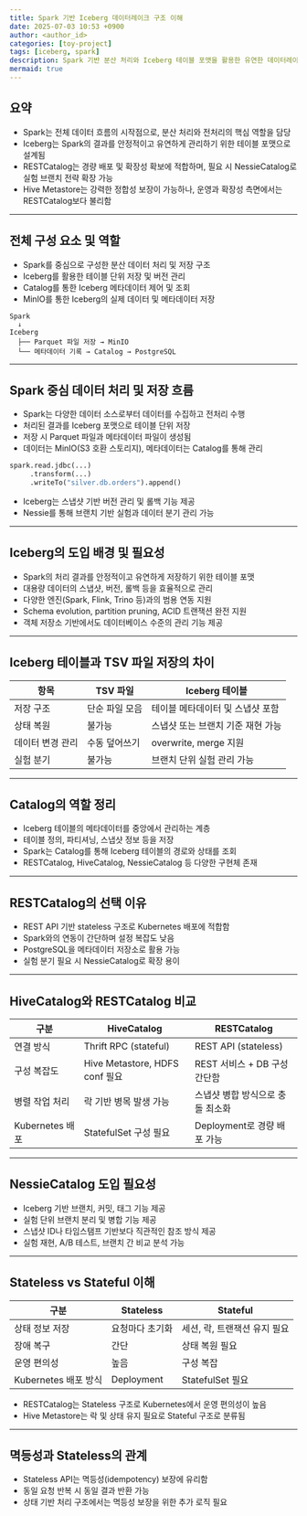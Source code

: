 ```yaml
---
title: Spark 기반 Iceberg 데이터레이크 구조 이해
date: 2025-07-03 10:53 +0900
author: <author_id>
categories: [toy-project]
tags: [iceberg, spark]
description: Spark 기반 분산 처리와 Iceberg 테이블 포맷을 활용한 유연한 데이터레이크 구성
mermaid: true
---
```


## 요약

* Spark는 전체 데이터 흐름의 시작점으로, 분산 처리와 전처리의 핵심 역할을 담당
* Iceberg는 Spark의 결과를 안정적이고 유연하게 관리하기 위한 테이블 포맷으로 설계됨
* RESTCatalog는 경량 배포 및 확장성 확보에 적합하며, 필요 시 NessieCatalog로 실험 브랜치 전략 확장 가능
* Hive Metastore는 강력한 정합성 보장이 가능하나, 운영과 확장성 측면에서는 RESTCatalog보다 불리함

---

## 전체 구성 요소 및 역할

* Spark를 중심으로 구성한 분산 데이터 처리 및 저장 구조
* Iceberg를 활용한 테이블 단위 저장 및 버전 관리
* Catalog를 통한 Iceberg 메타데이터 제어 및 조회
* MinIO를 통한 Iceberg의 실제 데이터 및 메타데이터 저장

```
Spark
  ↓
Iceberg
  ├── Parquet 파일 저장 → MinIO
  └── 메타데이터 기록 → Catalog → PostgreSQL
```

---

## Spark 중심 데이터 처리 및 저장 흐름

* Spark는 다양한 데이터 소스로부터 데이터를 수집하고 전처리 수행
* 처리된 결과를 Iceberg 포맷으로 테이블 단위 저장
* 저장 시 Parquet 파일과 메타데이터 파일이 생성됨
* 데이터는 MinIO(S3 호환 스토리지), 메타데이터는 Catalog를 통해 관리

```python
spark.read.jdbc(...)
     .transform(...)
     .writeTo("silver.db.orders").append()
```

* Iceberg는 스냅샷 기반 버전 관리 및 롤백 기능 제공
* Nessie를 통해 브랜치 기반 실험과 데이터 분기 관리 가능

---

## Iceberg의 도입 배경 및 필요성

* Spark의 처리 결과를 안정적이고 유연하게 저장하기 위한 테이블 포맷
* 대용량 데이터의 스냅샷, 버전, 롤백 등을 효율적으로 관리
* 다양한 엔진(Spark, Flink, Trino 등)과의 범용 연동 지원
* Schema evolution, partition pruning, ACID 트랜잭션 완전 지원
* 객체 저장소 기반에서도 데이터베이스 수준의 관리 기능 제공

---

## Iceberg 테이블과 TSV 파일 저장의 차이

| 항목        | TSV 파일   | Iceberg 테이블         |
| --------- | -------- | ------------------- |
| 저장 구조     | 단순 파일 모음 | 테이블 메타데이터 및 스냅샷 포함  |
| 상태 복원     | 불가능      | 스냅샷 또는 브랜치 기준 재현 가능 |
| 데이터 변경 관리 | 수동 덮어쓰기  | overwrite, merge 지원 |
| 실험 분기     | 불가능      | 브랜치 단위 실험 관리 가능     |

---

## Catalog의 역할 정리

* Iceberg 테이블의 메타데이터를 중앙에서 관리하는 계층
* 테이블 정의, 파티셔닝, 스냅샷 정보 등을 저장
* Spark는 Catalog를 통해 Iceberg 테이블의 경로와 상태를 조회
* RESTCatalog, HiveCatalog, NessieCatalog 등 다양한 구현체 존재

---

## RESTCatalog의 선택 이유

* REST API 기반 stateless 구조로 Kubernetes 배포에 적합함
* Spark와의 연동이 간단하며 설정 복잡도 낮음
* PostgreSQL을 메타데이터 저장소로 활용 가능
* 실험 분기 필요 시 NessieCatalog로 확장 용이

---

## HiveCatalog와 RESTCatalog 비교

| 구분            | HiveCatalog                  | RESTCatalog          |
| ------------- | ---------------------------- | -------------------- |
| 연결 방식         | Thrift RPC (stateful)        | REST API (stateless) |
| 구성 복잡도        | Hive Metastore, HDFS conf 필요 | REST 서비스 + DB 구성 간단함 |
| 병렬 작업 처리      | 락 기반 병목 발생 가능                | 스냅샷 병합 방식으로 충돌 최소화   |
| Kubernetes 배포 | StatefulSet 구성 필요            | Deployment로 경량 배포 가능 |

---

## NessieCatalog 도입 필요성

* Iceberg 기반 브랜치, 커밋, 태그 기능 제공
* 실험 단위 브랜치 분리 및 병합 기능 제공
* 스냅샷 ID나 타임스탬프 기반보다 직관적인 참조 방식 제공
* 실험 재현, A/B 테스트, 브랜치 간 비교 분석 가능

---

## Stateless vs Stateful 이해

| 구분               | Stateless  | Stateful          |
| ---------------- | ---------- | ----------------- |
| 상태 정보 저장         | 요청마다 초기화   | 세션, 락, 트랜잭션 유지 필요 |
| 장애 복구            | 간단         | 상태 복원 필요          |
| 운영 편의성           | 높음         | 구성 복잡             |
| Kubernetes 배포 방식 | Deployment | StatefulSet 필요    |

* RESTCatalog는 Stateless 구조로 Kubernetes에서 운영 편의성이 높음
* Hive Metastore는 락 및 상태 유지 필요로 Stateful 구조로 분류됨

---

## 멱등성과 Stateless의 관계

* Stateless API는 멱등성(idempotency) 보장에 유리함
* 동일 요청 반복 시 동일 결과 반환 가능
* 상태 기반 처리 구조에서는 멱등성 보장을 위한 추가 로직 필요